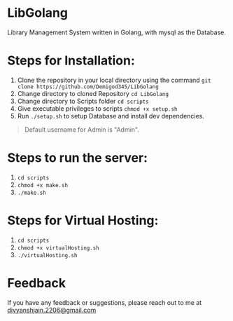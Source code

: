 # LibGolang

Library Management System written in Golang, with mysql as the Database.

# Steps for Installation: 
1. Clone the repository in your local directory using the command `git clone https://github.com/Demigod345/LibGolang`
2. Change directory to cloned Repository `cd LibGolang`
3. Change directory to Scripts folder `cd scripts`
4. Give executable privileges to scripts `chmod +x setup.sh `
5. Run `./setup.sh` to setup Database and install dev dependencies. 


> Default username for Admin is "Admin".

# Steps to run the server:
1. `cd scripts`
2. `chmod +x make.sh`
3. `./make.sh`

# Steps for Virtual Hosting:
1. `cd scripts`
2. `chmod +x virtualHosting.sh`
3. `./virtualHosting.sh`

# Feedback
If you have any feedback or suggestions, please reach out to me at divyanshjain.2206@gmail.com
